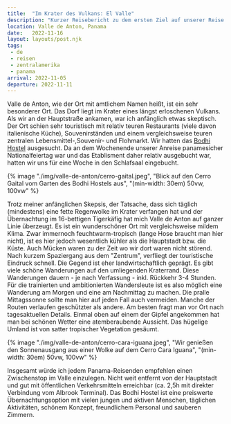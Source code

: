 ```yaml
---
title:  "Im Krater des Vulkans: El Valle"
description: "Kurzer Reisebericht zu dem ersten Ziel auf unserer Reise durch Panama nach dem Verlassen der Region um Panama-Stadt"
location: Valle de Anton, Panama
date:   2022-11-16
layout: layouts/post.njk
tags: 
 - de 
 - reisen 
 - zentralamerika 
 - panama
arrival: 2022-11-05
departure: 2022-11-11
---
```

Valle de Anton, wie der Ort mit amtlichem Namen heißt, ist ein sehr besonderer Ort.
Das Dorf liegt im Krater eines längst erloschenen Vulkans. Als wir an der Hauptstraße ankamen, war ich anfänglich etwas skeptisch.
Der Ort schien sehr touristisch mit relativ teuren Restaurants (viele davon italienische Küche), Souvenirständen und einem vergleichsweise teuren zentralen Lebensmittel-,Souvenir- und Flohmarkt.
Wir hatten das [Bodhi Hostel](https://www.bodhihostels.com) ausgesucht. Da an dem Wochenende unserer Anreise panamesicher Nationalfeiertag war und das Etablisment daher relativ ausgebucht war, hatten wir uns für eine Woche in den Schlafsaal eingebucht.

{% image "./img/valle-de-anton/cerro-gaital\.jpeg", "Blick auf den Cerro Gaital vom Garten des Bodhi Hostels aus", "(min-width: 30em) 50vw, 100vw" %}

Trotz meiner anfänglichen Skepsis, der Tatsache, dass sich täglich (mindestens) eine fette Regenwolke im Krater verfangen hat und der Übernachtung im 16-bettigen Tigerkäfig hat mich Valle de Anton auf ganzer Linie überzeugt.
Es ist ein wunderschöner Ort mit vergleichsweise mildem Klima. Zwar immernoch feuchtwarm-tropisch (lange Hose braucht man hier nicht), ist es hier jedoch wesentlich kühler als die Hauptstadt bzw. die Küste.
Auch Mücken waren zu der Zeit wo wir dort waren nicht störend.
Nach kurzem Spaziergang aus dem "Zentrum", verfliegt der touristische Eindruck schnell. Die Gegend ist eher landwirtschaftlich geprägt.
Es gibt viele schöne Wanderungen auf den umliegenden Kraterrand. Diese Wanderungen dauern - je nach Verfassung - inkl. Rückkehr 3-4 Stunden.
Für die trainierten und ambitionierten Wandersleute ist es also möglich eine Wanderung am Morgen und eine am Nachmittag zu machen.
Die pralle Mittagssonne sollte man hier auf jeden Fall auch vermeiden. Manche der Routen verlaufen geschützter als andere.
Am besten fragt man vor Ort nach tagesaktuellen Details.
Einmal oben auf einem der Gipfel angekommen hat man bei schönen Wetter eine atemberaubende Aussicht. Das hügelige Umland ist von satter tropischer Vegetation gesäumt.

{% image "./img/valle-de-anton/cerro-cara-iguana\.jpeg", "Wir genießen den Sonnenausgang aus einer Wolke auf dem Cerro Cara Iguana", "(min-width: 30em) 50vw, 100vw" %}

Insgesamt würde ich jedem Panama-Reisenden empfehlen einen Zwischenstop im Valle einzulegen. Nicht weit entfernt von der Hauptstadt und gut mit öffentlichen Verkehrsmitteln erreichbar (ca. 2,5h mit direkter Verbindung vom Albrook Terminal). Das Bodhi Hostel ist eine preiswerte Übernachtungsoption mit vielen jungen und aktiven Menschen, täglichen Aktivitäten, schönem Konzept, freundlichem Personal und sauberen Zimmern.
